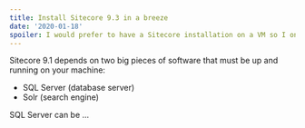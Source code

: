 ```yaml
---
title: Install Sitecore 9.3 in a breeze
date: '2020-01-18'
spoiler: I would prefer to have a Sitecore installation on a VM so I only put it "on" 
---
```


Sitecore 9.1 depends on two big pieces of software that must be up and running on your machine:

- SQL Server (database server)
- Solr (search engine)

SQL Server can be ...